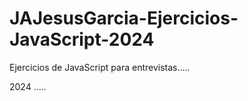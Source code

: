 # JAJesusGarcia-Ejercicios-JavaScript-2024
Ejercicios de JavaScript para entrevistas..... 

2024
.....